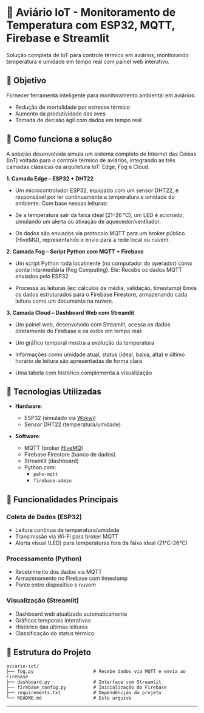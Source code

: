 # 🐔 Aviário IoT - Monitoramento de Temperatura com ESP32, MQTT, Firebase e Streamlit

Solução completa de IoT para controle térmico em aviários, monitorando temperatura e umidade em tempo real com painel web interativo.

## 🎯 Objetivo

Fornecer ferramenta inteligente para monitoramento ambiental em aviários:
- Redução de mortalidade por estresse térmico
- Aumento da produtividade das aves
- Tomada de decisão ágil com dados em tempo real

## 🧠 Como funciona a solução

A solução desenvolvida simula um sistema completo de Internet das Coisas (IoT) voltado para o controle térmico de aviários, integrando as três camadas clássicas da arquitetura IoT: Edge, Fog e Cloud.

**1. Camada Edge – ESP32 + DHT22**

- Um microcontrolador ESP32, equipado com um sensor DHT22, é responsável por ler continuamente a temperatura e umidade do ambiente.
Com base nessas leituras:

- Se a temperatura sair da faixa ideal (21–26 °C), um LED é acionado, simulando um alerta ou ativação de aquecedor/ventilador.

- Os dados são enviados via protocolo MQTT para um broker público (HiveMQ), representando o envio para a rede local ou nuvem.


**2. Camada Fog – Script Python com MQTT + Firebase**

- Um script Python roda localmente (no computador do operador) como ponte intermediária (Fog Computing).
Ele:
Recebe os dados MQTT enviados pelo ESP32

- Processa as leituras (ex: cálculos de média, validação, timestamp)
Envia os dados estruturados para o Firebase Firestore, armazenando cada leitura como um documento na nuvem.


**3. Camada Cloud – Dashboard Web com Streamlit**

- Um painel web, desenvolvido com Streamlit, acessa os dados diretamente do Firebase e os exibe em tempo real:

- Um gráfico temporal mostra a evolução da temperatura

- Informações como umidade atual, status (ideal, baixa, alta) e último horário de leitura são apresentadas de forma clara

- Uma tabela com histórico complementa a visualização

## 🔧 Tecnologias Utilizadas

- **Hardware**:
  - ESP32 (simulado via [Wokwi](https://wokwi.com/))
  - Sensor DHT22 (temperatura/umidade)

- **Software**:
  - MQTT (broker [HiveMQ](https://www.hivemq.com/))
  - Firebase Firestore (banco de dados)
  - Streamlit (dashboard)
  - Python com:
    - `paho-mqtt`
    - `firebase-admin`

## 🧠 Funcionalidades Principais

### Coleta de Dados (ESP32)
- Leitura contínua de temperatura/umidade
- Transmissão via Wi-Fi para broker MQTT
- Alerta visual (LED) para temperaturas fora da faixa ideal (21°C-26°C)

### Processamento (Python)
- Recebimento dos dados via MQTT
- Armazenamento no Firebase com timestamp
- Ponte entre dispositivo e nuvem

### Visualização (Streamlit)
- Dashboard web atualizado automaticamente
- Gráficos temporais interativos
- Histórico das últimas leituras
- Classificação do status térmico

## 📂 Estrutura do Projeto

```
aviario-iot/
├── fog.py                      # Recebe dados via MQTT e envia ao Firebase
├── dashboard.py                # Interface com Streamlit
├── firebase_config.py          # Inicialização do Firebase
├── requirements.txt            # Dependências do projeto
└── README.md                   # Este arquivo
```

---

